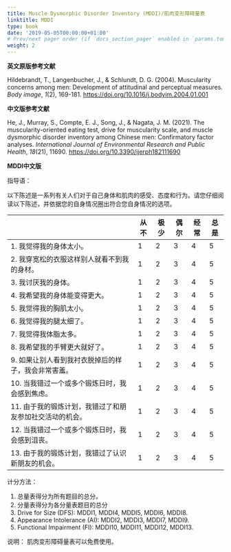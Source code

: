 ```yaml
---
title: Muscle Dysmorphic Disorder Inventory (MDDI)/肌肉变形障碍量表
linktitle: MDDI
type: book
date: '2019-05-05T00:00:00+01:00'
# Prev/next pager order (if `docs_section_pager` enabled in `params.toml`)
weight: 2
---
```


**英文原版参考文献**

Hildebrandt, T., Langenbucher, J., & Schlundt, D. G. (2004). Muscularity concerns among men: Development of attitudinal and perceptual measures. *Body image*, *1*(2), 169-181. https://doi.org/10.1016/j.bodyim.2004.01.001

**中文版参考文献**

He, J., Murray, S., Compte, E. J., Song, J., & Nagata, J. M. (2021). The muscularity-oriented eating test, drive for muscularity scale, and muscle dysmorphic disorder inventory among Chinese men: Confirmatory factor analyses. *International Journal of Environmental Research and Public Health*, *18*(21), 11690. https://doi.org/10.3390/ijerph182111690

**MDDI中文版**

指导语：

以下陈述是一系列有关人们对于自己身体和肌肉的感受、态度和行为。请您仔细阅读以下陈述，并依据您的自身情况圈出符合您自身情况的选项。

|                                                         | **从不** | **极少** | **偶尔** | **经常** | **总是** |
| ------------------------------------------------------- | -------- | -------- | -------- | -------- | -------- |
| 1. 我觉得我的身体太小。                                  | 1        | 2        | 3        | 4        | 5        |
| 2. 我穿宽松的衣服这样别人就看不到我的身材。              | 1        | 2        | 3        | 4        | 5        |
| 3. 我讨厌我的身体。                                      | 1        | 2        | 3        | 4        | 5        |
| 4. 我希望我的身体能变得更大。                            | 1        | 2        | 3        | 4        | 5        |
| 5. 我觉得我的胸肌太小。                                  | 1        | 2        | 3        | 4        | 5        |
| 6. 我觉得我的腿太细了。                                  | 1        | 2        | 3        | 4        | 5        |
| 7. 我觉得我体脂太多。                                    | 1        | 2        | 3        | 4        | 5        |
| 8. 我希望我的手臂更大就好了。                            | 1        | 2        | 3        | 4        | 5        |
| 9. 如果让别人看到我衬衣脱掉后的样子，我会非常害羞。      | 1        | 2        | 3        | 4        | 5        |
| 10. 当我错过一个或多个锻炼日时，我会感到焦虑。           | 1        | 2        | 3        | 4        | 5        |
| 11. 由于我的锻炼计划，我错过了和朋友参加社交活动的机会。 | 1        | 2        | 3        | 4        | 5        |
| 12. 当我错过一个或多个锻炼日时，我会感到沮丧。           | 1        | 2        | 3        | 4        | 5        |
| 13. 由于我的锻炼计划，我错过了认识新朋友的机会。         | 1        | 2        | 3        | 4        | 5        |

计分方法：

1. 总量表得分为所有题目的总分。
2. 分量表得分为各分量表题目的总分
3. Drive for Size (DFS): MDDI1, MDDI4, MDDI5, MDDI6, MDDI8.
4. Appearance Intolerance (AI): MDDI2, MDDI3, MDDI7, MDDI9.
5. Functional Impairment (FI): MDDI10, MDDI11, MDDI12, MDDI13.

说明： 肌肉变形障碍量表可以免费使用。
